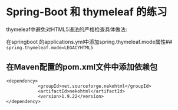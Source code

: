 # Spring-Boot 和 thymeleaf 的练习

 thymeleaf中避免对HTML5语法的严格检查具体做法:

在springboot 的applications.yml中添加spring.thymeleaf.mode属性##
 	` spring.thymeleaf.mode=LEGACYHTML5`
## 在Maven配置的pom.xml文件中添加依赖包 ##
    <dependency>
    			<groupId>net.sourceforge.nekohtml</groupId>
    			<artifactId>nekohtml</artifactId>
    			<version>1.9.22</version>
    </dependency>
    
    